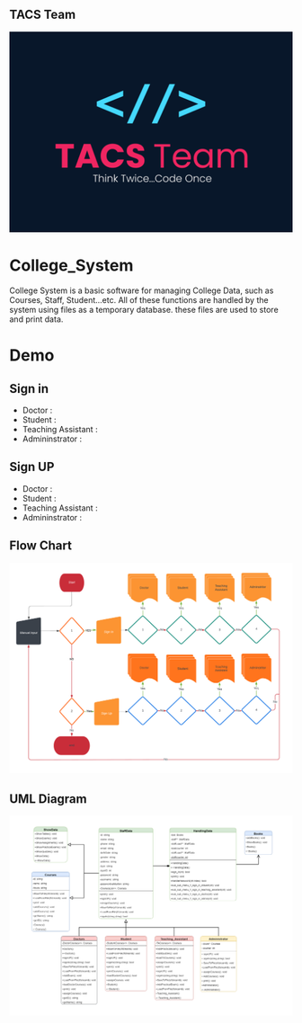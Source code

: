 ## TACS Team
![Example screenshot](./img/TACS.jpg)

# College_System
College System is a basic software for managing College Data, such as Courses, Staff, Student...etc. All of these functions are handled by the system using files as a temporary database. these files are used to store and print data.

# Demo
## Sign in
* Doctor : 
* Student : 
* Teaching Assistant : 
* Admininstrator :

## Sign UP
* Doctor : 
* Student : 
* Teaching Assistant : 
* Admininstrator :

## Flow Chart
![Example screenshot](./img/FlowChart.png)

## UML Diagram
![Example screenshot](./img/UML.png)
